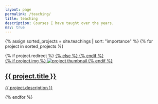 ```yaml
---
layout: page
permalink: /teaching/
title: teaching
description: Courses I have taught over the years.
nav: true
---
```


<!-- For now, this page is assumed to be a static description of your courses. You can convert it to a collection similar to `_projects/` so that you can have a dedicated page for each course.

Organize your courses by years, topics, or universities, however you like! -->

<div class="projects grid">

  {% assign sorted_projects = site.teachings | sort: "importance" %}
  {% for project in sorted_projects %}
  <div class="grid-item">
    {% if project.redirect %}
    <a href="{{ project.redirect }}" target="_blank">
    {% else %}
    <a href="{{ project.url | relative_url }}">
    {% endif %}
      <div class="card hoverable">
        {% if project.img %}
        <img src="{{ project.img | relative_url }}" alt="project thumbnail">
        {% endif %}
        <div class="card-body">
          <h2 class="card-title">{{ project.title }}</h2>
          <p class="card-text">{{ project.description }}</p>
        </div>
      </div>
    </a>
  </div>
{% endfor %}

</div>


<!-- <div class="post">

  <header class="post-header">
    <h1 class="post-title">Guest lectures</h1>
    <p class="post-description">Guest lectures I have given over the years</p>
  </header>

  <article>

<div class="projects grid" style="position: relative; height: 367.625px;">

  
  
  <div class="grid-item" style="position: absolute; left: 0px; top: 0px;">
    
    <a href="/naheed/teachings/NUS/">
    
      <div class="card hoverable">
        
        <img src="/naheed/assets/img/3.jpg" alt="project thumbnail">
        
        <div class="card-body">
          <h2 class="card-title">Courses at NUS</h2>
          <p class="card-text">Approximating Persistence homological features using <mjx-container class="MathJax CtxtMenu_Attached_0" jax="CHTML" role="presentation" tabindex="0" ctxtmenu_counter="0" style="font-size: 119.4%; position: relative;"><mjx-math class="MJX-TEX" aria-hidden="true"><mjx-mi class="mjx-i"><mjx-c class="mjx-c1D716 TEX-I"></mjx-c></mjx-mi></mjx-math><mjx-assistive-mml role="presentation" unselectable="on" display="inline"><math xmlns="http://www.w3.org/1998/Math/MathML"><mi>ϵ</mi></math></mjx-assistive-mml></mjx-container>-net and lazy witness complex</p>
        </div>
      </div>
    </a>
  </div>

  <div class="grid-item" style="position: absolute; left: 260px; top: 0px;">
    
    <a href="/naheed/teachings/UIU/">
    
      <div class="card hoverable">
        
        <img src="/naheed/assets/img/12.jpg" alt="project thumbnail">
        
        <div class="card-body">
          <h2 class="card-title">Courses at UIU</h2>
          <p class="card-text">Generating random hypergraph with a given degree and dimension contraints</p>
        </div>
      </div>
    </a>
  </div>


</div>

  </article>

</div> -->